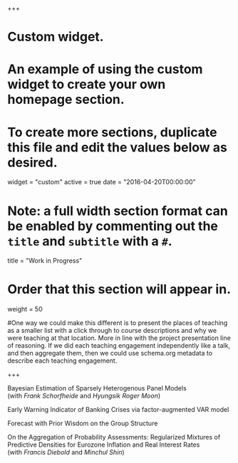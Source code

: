 +++
# Custom widget.
# An example of using the custom widget to create your own homepage section.
# To create more sections, duplicate this file and edit the values below as desired.
widget = "custom"
active = true
date = "2016-04-20T00:00:00"

# Note: a full width section format can be enabled by commenting out the `title` and `subtitle` with a `#`.
title = "Work in Progress"


# Order that this section will appear in.
weight = 50

#One way we could make this different is to present the places of teaching as a smaller list with a click through to course descriptions and why we were teaching at that location. More in line with the project presentation line of reasoning. If we did each teaching engagement independently like a talk, and then aggregate them, then we could use schema.org metadata to describe each teaching engagement.

+++

Bayesian Estimation of Sparsely Heterogenous Panel Models <br /> (with *Frank Schorfheide* and *Hyungsik Roger Moon*)

Early Warning Indicator of Banking Crises via factor-augmented VAR model

Forecast with Prior Wisdom on the Group Structure

On the Aggregation of Probability Assessments: Regularized Mixtures of Predictive Densities for Eurozone Inflation and Real Interest Rates <br /> (with *Francis Diebold* and *Minchul Shin*)
